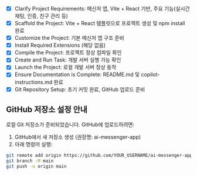 - [x] Clarify Project Requirements: 메신저 앱, Vite + React 기반, 주요 기능(실시간 채팅, 인증, 친구 관리 등)
- [x] Scaffold the Project: Vite + React 템플릿으로 프로젝트 생성 및 npm install 완료
- [x] Customize the Project: 기본 메신저 앱 구조 준비
- [x] Install Required Extensions (해당 없음)
- [x] Compile the Project: 프로젝트 정상 컴파일 확인
- [x] Create and Run Task: 개발 서버 실행 가능 확인
- [x] Launch the Project: 로컬 개발 서버 정상 동작
- [x] Ensure Documentation is Complete: README.md 및 copilot-instructions.md 완료
- [x] Git Repository Setup: 초기 커밋 완료, GitHub 업로드 준비

## GitHub 저장소 설정 안내

로컬 Git 저장소가 준비되었습니다. GitHub에 업로드하려면:

1. GitHub에서 새 저장소 생성 (권장명: ai-messenger-app)
2. 아래 명령어 실행:
```bash
git remote add origin https://github.com/YOUR_USERNAME/ai-messenger-app.git
git branch -M main
git push -u origin main
```
